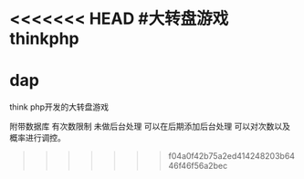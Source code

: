 <<<<<<< HEAD
#大转盘游戏thinkphp
=======
# dap
think php开发的大转盘游戏

附带数据库
有次数限制
未做后台处理
可以在后期添加后台处理
可以对次数以及概率进行调控。
>>>>>>> f04a0f42b75a2ed414248203b6446f46f56a2bec
